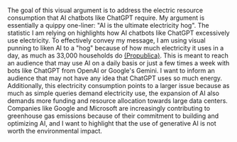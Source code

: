 The goal of this visual argument is to address the electric resource consumption that AI chatbots like ChatGPT require. My argument is essentially a quippy one-liner: "AI is the ultimate electricity hog". The statistic I am relying on highlights how AI chatbots like ChatGPT excessively use electricity. To effectively convey my message, I am using visual punning to liken AI to a "hog" because of how much electricity it uses in a day, as much as 33,000 households do [(Propublica)](www.propublica.org/article/data-centers-power-usage-washington-virginia). This is meant to reach an audience that may use AI on a daily basis or just a few times a week with bots like ChatGPT from OpenAI or Google's Gemini. I want to inform an audience that may not have any idea that ChatGPT uses so much energy. Additionally, this electricity consumption points to a larger issue because as much as simple queries demand electricity use, the expansion of AI also demands more funding and resource allocation towards large data centers. Companies like Google and Microsoft are increasingly contributing to greenhouse gas emissions because of their commitment to building and optimizing AI, and I want to highlight that the use of generative AI is not worth the environmental impact.
